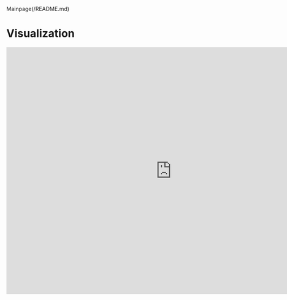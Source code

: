 Mainpage(/README.md)

# Visualization
<iframe src="https://data.oecd.org/chart/61QM" width="860" height="645" style="border: 0" mozallowfullscreen="true" webkitallowfullscreen="true" allowfullscreen="true"><a href="https://data.oecd.org/chart/61QM" target="_blank">OECD Chart: General government debt, Total, % of GDP, Annual, 2018</a></iframe>
